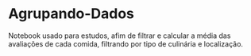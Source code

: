 # Agrupando-Dados

Notebook usado para estudos, afim de filtrar e calcular a média das avaliações de cada comida, filtrando por tipo de culinária e localização.
